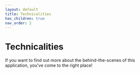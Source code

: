 ```yaml
---
layout: default
title: Technicalities
has_children: true
nav_order: 2
---
```


# Technicalities

If you want to find out more about the behind-the-scenes of this application, you've come to the right place! 
